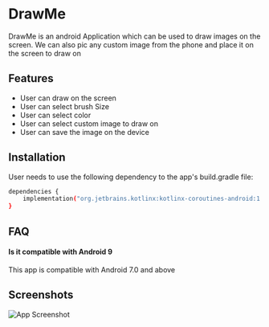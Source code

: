 
# DrawMe

DrawMe is an android Application which can be used to draw images on the screen. We can also pic any custom image from the phone and place it on the screen to draw on


## Features

- User can draw on the screen
- User can select brush Size
- User can select color
- User can select custom image to draw on
- User can save the image on the device


## Installation

User needs to use the following dependency to the app's build.gradle file:

```bash
dependencies {
    implementation("org.jetbrains.kotlinx:kotlinx-coroutines-android:1.3.9")
}
```
    
## FAQ

#### Is it compatible with Android 9

This app is compatible with Android 7.0 and above



## Screenshots

![App Screenshot](https://via.placeholder.com/468x300?text=App+Screenshot+Here)


